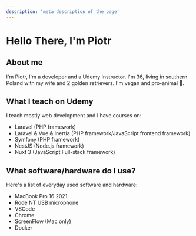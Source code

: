 ```yaml
---
description: 'meta description of the page'
--- 
```

# Hello There, I'm Piotr
## About me
I'm Piotr, I'm a developer and a Udemy Instructor. I'm 36, living in southern Poland with my wife and 2  golden retrievers. I'm vegan and pro-animal 🥑.
## What I teach on Udemy
I teach mostly web development and I have courses on:
- Laravel (PHP framework)
- Laravel & Vue & Inertia (PHP framework/JavaScript frontend framework)
- Symfony (PHP framework)
- NestJS (Node.js framework)
- Nuxt 3 (JavaScript Full-stack framework)
## What software/hardware do I use?
Here's a list of everyday used software and hardware:
- MacBook Pro 16 2021
- Rode NT USB microphone
- VSCode
- Chrome
- ScreenFlow (Mac only)
- Docker